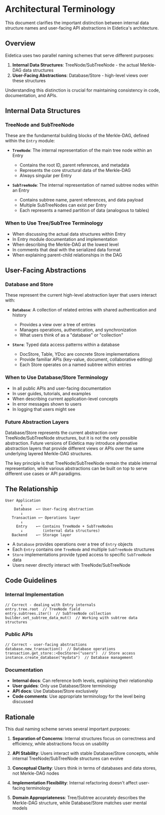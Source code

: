# Architectural Terminology

This document clarifies the important distinction between internal data structure names and user-facing API abstractions in Eidetica's architecture.

## Overview

Eidetica uses two parallel naming schemes that serve different purposes:

1. **Internal Data Structures**: TreeNode/SubTreeNode - the actual Merkle-DAG data structures
2. **User-Facing Abstractions**: Database/Store - high-level views over these structures

Understanding this distinction is crucial for maintaining consistency in code, documentation, and APIs.

## Internal Data Structures

### TreeNode and SubTreeNode

These are the fundamental building blocks of the Merkle-DAG, defined within the `Entry` module:

- **`TreeNode`**: The internal representation of the main tree node within an Entry

  - Contains the root ID, parent references, and metadata
  - Represents the core structural data of the Merkle-DAG
  - Always singular per Entry

- **`SubTreeNode`**: The internal representation of named subtree nodes within an Entry
  - Contains subtree name, parent references, and data payload
  - Multiple SubTreeNodes can exist per Entry
  - Each represents a named partition of data (analogous to tables)

### When to Use Tree/SubTree Terminology

- When discussing the actual data structures within Entry
- In Entry module documentation and implementation
- When describing the Merkle-DAG at the lowest level
- In comments that deal with the serialized data format
- When explaining parent-child relationships in the DAG

## User-Facing Abstractions

### Database and Store

These represent the current high-level abstraction layer that users interact with:

- **`Database`**: A collection of related entries with shared authentication and history

  - Provides a view over a tree of entries
  - Manages operations, authentication, and synchronization
  - What users think of as a "database" or "collection"

- **`Store`**: Typed data access patterns within a database
  - DocStore, Table, YDoc are concrete Store implementations
  - Provide familiar APIs (key-value, document, collaborative editing)
  - Each Store operates on a named subtree within entries

### When to Use Database/Store Terminology

- In all public APIs and user-facing documentation
- In user guides, tutorials, and examples
- When describing current application-level concepts
- In error messages shown to users
- In logging that users might see

### Future Abstraction Layers

Database/Store represents the current abstraction over TreeNode/SubTreeNode structures, but it is not the only possible abstraction. Future versions of Eidetica may introduce alternative abstraction layers that provide different views or APIs over the same underlying layered Merkle-DAG structures.

The key principle is that TreeNode/SubTreeNode remain the stable internal representation, while various abstractions can be built on top to serve different use cases or API paradigms.

## The Relationship

```text
User Application
       ↓
    Database  ←─ User-facing abstraction
       ↓
   Transaction ←─ Operations layer
       ↓
     Entry    ←─ Contains TreeNode + SubTreeNodes
       ↓         (internal data structures)
   Backend    ←─ Storage layer
```

- A `Database` provides operations over a tree of `Entry` objects
- Each `Entry` contains one `TreeNode` and multiple `SubTreeNode` structures
- `Store` implementations provide typed access to specific `SubTreeNode` data
- Users never directly interact with TreeNode/SubTreeNode

## Code Guidelines

### Internal Implementation

```rust,ignore
// Correct - dealing with Entry internals
entry.tree.root  // TreeNode field
entry.subtrees.iter()  // SubTreeNode collection
builder.set_subtree_data_mut()  // Working with subtree data structures
```

### Public APIs

```rust,ignore
// Correct - user-facing abstractions
database.new_transaction()  // Database operations
transaction.get_store::<DocStore>("users")  // Store access
instance.create_database("mydata")  // Database management
```

### Documentation

- **Internal docs**: Can reference both levels, explaining their relationship
- **User guides**: Only use Database/Store terminology
- **API docs**: Use Database/Store exclusively
- **Code comments**: Use appropriate terminology for the level being discussed

## Rationale

This dual naming scheme serves several important purposes:

1. **Separation of Concerns**: Internal structures focus on correctness and efficiency, while abstractions focus on usability

2. **API Stability**: Users interact with stable Database/Store concepts, while internal TreeNode/SubTreeNode structures can evolve

3. **Conceptual Clarity**: Users think in terms of databases and data stores, not Merkle-DAG nodes

4. **Implementation Flexibility**: Internal refactoring doesn't affect user-facing terminology

5. **Domain Appropriateness**: Tree/Subtree accurately describes the Merkle-DAG structure, while Database/Store matches user mental models
